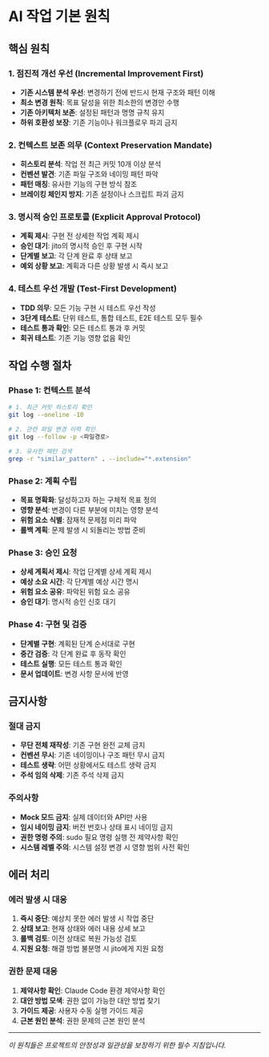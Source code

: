 # AI 작업 기본 원칙

## 핵심 원칙

### 1. 점진적 개선 우선 (Incremental Improvement First)
- **기존 시스템 분석 우선**: 변경하기 전에 반드시 현재 구조와 패턴 이해
- **최소 변경 원칙**: 목표 달성을 위한 최소한의 변경만 수행
- **기존 아키텍처 보존**: 설정된 패턴과 명명 규칙 유지
- **하위 호환성 보장**: 기존 기능이나 워크플로우 파괴 금지

### 2. 컨텍스트 보존 의무 (Context Preservation Mandate)
- **히스토리 분석**: 작업 전 최근 커밋 10개 이상 분석
- **컨벤션 발견**: 기존 파일 구조와 네이밍 패턴 파악
- **패턴 매칭**: 유사한 기능의 구현 방식 참조
- **브레이킹 체인지 방지**: 기존 설정이나 스크립트 파괴 금지

### 3. 명시적 승인 프로토콜 (Explicit Approval Protocol)
- **계획 제시**: 구현 전 상세한 작업 계획 제시
- **승인 대기**: jito의 명시적 승인 후 구현 시작
- **단계별 보고**: 각 단계 완료 후 상태 보고
- **예외 상황 보고**: 계획과 다른 상황 발생 시 즉시 보고

### 4. 테스트 우선 개발 (Test-First Development)
- **TDD 의무**: 모든 기능 구현 시 테스트 우선 작성
- **3단계 테스트**: 단위 테스트, 통합 테스트, E2E 테스트 모두 필수
- **테스트 통과 확인**: 모든 테스트 통과 후 커밋
- **회귀 테스트**: 기존 기능 영향 없음 확인

## 작업 수행 절차

### Phase 1: 컨텍스트 분석
```bash
# 1. 최근 커밋 히스토리 확인
git log --oneline -10

# 2. 관련 파일 변경 이력 확인
git log --follow -p <파일경로>

# 3. 유사한 패턴 검색
grep -r "similar_pattern" . --include="*.extension"
```

### Phase 2: 계획 수립
- **목표 명확화**: 달성하고자 하는 구체적 목표 정의
- **영향 분석**: 변경이 다른 부분에 미치는 영향 분석
- **위험 요소 식별**: 잠재적 문제점 미리 파악
- **롤백 계획**: 문제 발생 시 되돌리는 방법 준비

### Phase 3: 승인 요청
- **상세 계획서 제시**: 작업 단계별 상세 계획 제시
- **예상 소요 시간**: 각 단계별 예상 시간 명시
- **위험 요소 공유**: 파악된 위험 요소 공유
- **승인 대기**: 명시적 승인 신호 대기

### Phase 4: 구현 및 검증
- **단계별 구현**: 계획된 단계 순서대로 구현
- **중간 검증**: 각 단계 완료 후 동작 확인
- **테스트 실행**: 모든 테스트 통과 확인
- **문서 업데이트**: 변경 사항 문서에 반영

## 금지사항

### 절대 금지
- **무단 전체 재작성**: 기존 구현 완전 교체 금지
- **컨벤션 무시**: 기존 네이밍이나 구조 패턴 무시 금지
- **테스트 생략**: 어떤 상황에서도 테스트 생략 금지
- **주석 임의 삭제**: 기존 주석 삭제 금지

### 주의사항
- **Mock 모드 금지**: 실제 데이터와 API만 사용
- **임시 네이밍 금지**: 버전 번호나 상태 표시 네이밍 금지
- **권한 명령 주의**: sudo 필요 명령 실행 전 제약사항 확인
- **시스템 레벨 주의**: 시스템 설정 변경 시 영향 범위 사전 확인

## 에러 처리

### 에러 발생 시 대응
1. **즉시 중단**: 예상치 못한 에러 발생 시 작업 중단
2. **상태 보고**: 현재 상태와 에러 내용 상세 보고
3. **롤백 검토**: 이전 상태로 복원 가능성 검토
4. **지원 요청**: 해결 방법 불분명 시 jito에게 지원 요청

### 권한 문제 대응
1. **제약사항 확인**: Claude Code 환경 제약사항 확인
2. **대안 방법 모색**: 권한 없이 가능한 대안 방법 찾기
3. **가이드 제공**: 사용자 수동 실행 가이드 제공
4. **근본 원인 분석**: 권한 문제의 근본 원인 분석

---

*이 원칙들은 프로젝트의 안정성과 일관성을 보장하기 위한 필수 지침입니다.*
